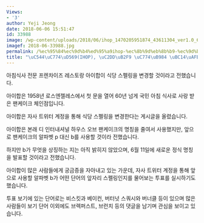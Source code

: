 ```yaml
---
Views:
- '3'
author: Yeji Jeong
date: 2018-06-06 15:51:47
id: 33988
image: /wp-content/uploads/2018/06/ihop_1470205951874_43611304_ver1.0_640_480.png
imagef: 2018-06-33988.jpg
permalink: /%ec%95%84%ec%9d%b4%ed%95%a9ihop-%ec%8b%9d%eb%8b%b9-%ec%9d%b4%eb%a6%84-%eb%b0%94%ea%be%bc%eb%8b%a4/
title: "\uC544\uC774\uD569(IHOP), \uC2DD\uB2F9 \uC774\uB984 \uBC14\uAFBC\uB2E4"
---
```


아침식사 전문 프렌차이즈 레스토랑 아이합이 식당 스펠링을 변경할 것이라고 전했습니다.

아이합은 1958년 로스엔젤레스에서 첫 문을 열어 60년 넘게 국민 아침 식사로 사랑 받은 팬케이크 체인점입니다.

아이합은 자사 트위터 계정을 통해 식당 스펠링을 변경한다는 게시글을 올렸습니다.

아이합은 본래 디 인터내셔널 하우스 오브 팬케이크의 명칭을 줄여서 사용했지만, 앞으로 팬케이크의 알파벳 p 대신 b를 사용할 것이라 전했습니다.

하지만 b가 무엇을 상징하는 지는 아직 밝히지 않았으며, 6월 11일에 새로운 정식 명칭을 발표할 것이라고 전했습니다.

아이합이 많은 사람들에게 궁금증을 자아내고 있는 가운데, 자사 트위터 계정을 통해 앞으로 사용할 알파벳 b가 어떤 단어의 앞자리 스펠링인지를 물어보는 투표를 실시하기도 했습니다.

투표 보기에 있는 단어로는 비스킷과 베이컨, 버터넛 스쿼시와 버너클 등이 있으며 많은 사람들이 보기 단어 이외에도 브렉퍼스트, 브런치 등의 댓글을 남기며 관심을 보이고 있습니다.